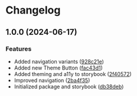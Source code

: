 # Changelog

## 1.0.0 (2024-06-17)


### Features

* Added navigation variants ([928c21e](https://github.com/do-ob-io/ui/commit/928c21e72525e554eb47c4feb8ca9ae008f8c7ba))
* Added new Theme Button ([fac43d1](https://github.com/do-ob-io/ui/commit/fac43d10b7f57ae61bc87f6729143d806b020277))
* Added theming and a11y to storybook ([2f40572](https://github.com/do-ob-io/ui/commit/2f4057299cbf761939074e840dc585528424b5aa))
* Improved navigation ([2ba4f35](https://github.com/do-ob-io/ui/commit/2ba4f3536c3afb02b95e9d585ea70d4f3b5d9388))
* Initialized package and storybook ([db38deb](https://github.com/do-ob-io/ui/commit/db38deb999693040795d593709eef9e2c670e44c))
